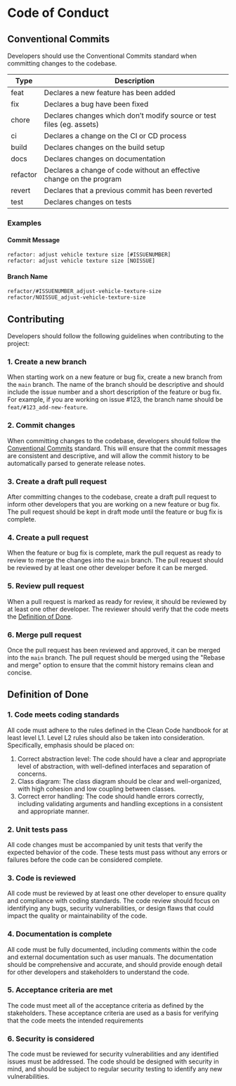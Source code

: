 # Code of Conduct

## Conventional Commits
Developers should use the Conventional Commits standard when committing changes to the codebase.

| Type     | Description                                                           |
| -------- | --------------------------------------------------------------------- |
| feat     | Declares a new feature has been added                                 |
| fix      | Declares a bug have been fixed                                        |
| chore    | Declares changes which don’t modify source or test files (eg. assets) |
| ci       | Declares a change on the CI or CD process                             |
| build    | Declares changes on the build setup                                   |
| docs     | Declares changes on documentation                                     |
| refactor | Declares a change of code without an effective change on the program  |
| revert   | Declares that a previous commit has been reverted                     |
| test     | Declares changes on tests                                             |

### Examples 

#### Commit Message
```
refactor: adjust vehicle texture size [#ISSUENUMBER]
refactor: adjust vehicle texture size [NOISSUE]
```

#### Branch Name
```
refactor/#ISSUENUMBER_adjust-vehicle-texture-size
refactor/NOISSUE_adjust-vehicle-texture-size
```

## Contributing
Developers should follow the following guidelines when contributing to the project:

### 1. Create a new branch
When starting work on a new feature or bug fix, create a new branch from the `main` branch. The name of the branch should be descriptive and should include the issue number and a short description of the feature or bug fix. For example, if you are working on issue #123, the branch name should be `feat/#123_add-new-feature`.

### 2. Commit changes
When committing changes to the codebase, developers should follow the [Conventional Commits](#conventional-commits) standard. This will ensure that the commit messages are consistent and descriptive, and will allow the commit history to be automatically parsed to generate release notes.

### 3. Create a draft pull request
After committing changes to the codebase, create a draft pull request to inform other developers that you are working on a new feature or bug fix. The pull request should be kept in draft mode until the feature or bug fix is complete.

### 4. Create a pull request
When the feature or bug fix is complete, mark the pull request as ready to review to merge the changes into the `main` branch. The pull request should be reviewed by at least one other developer before it can be merged.

### 5. Review pull request
When a pull request is marked as ready for review, it should be reviewed by at least one other developer. The reviewer should verify that the code meets the [Definition of Done](#definition-of-done).

### 6. Merge pull request
Once the pull request has been reviewed and approved, it can be merged into the `main` branch. The pull request should be merged using the "Rebase and merge" option to ensure that the commit history remains clean and concise.

## Definition of Done

### 1. Code meets coding standards
All code must adhere to the rules defined in the Clean Code handbook for at least level L1. Level L2 rules should also be taken into consideration. Specifically, emphasis should be placed on:

1. Correct abstraction level: The code should have a clear and appropriate level of abstraction, with well-defined interfaces and separation of concerns.
2. Class diagram: The class diagram should be clear and well-organized, with high cohesion and low coupling between classes.
3. Correct error handling: The code should handle errors correctly, including validating arguments and handling exceptions in a consistent and appropriate manner.

### 2. Unit tests pass
All code changes must be accompanied by unit tests that verify the expected behavior of the code. These tests must pass without any errors or failures before the code can be considered complete.

### 3. Code is reviewed
All code must be reviewed by at least one other developer to ensure quality and compliance with coding standards. The code review should focus on identifying any bugs, security vulnerabilities, or design flaws that could impact the quality or maintainability of the code.

### 4. Documentation is complete
All code must be fully documented, including comments within the code and external documentation such as user manuals. The documentation should be comprehensive and accurate, and should provide enough detail for other developers and stakeholders to understand the code.

### 5. Acceptance criteria are met
The code must meet all of the acceptance criteria as defined by the stakeholders. These acceptance criteria are used as a basis for verifying that the code meets the intended requirements

### 6. Security is considered
The code must be reviewed for security vulnerabilities and any identified issues must be addressed. The code should be designed with security in mind, and should be subject to regular security testing to identify any new vulnerabilities.
